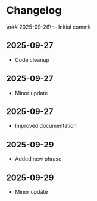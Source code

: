 # Changelog
\n## 2025-09-26\n- Initial commit

## 2025-09-27
- Code cleanup

## 2025-09-27
- Minor update

## 2025-09-27
- Improved documentation

## 2025-09-29
- Added new phrase

## 2025-09-29
- Minor update

